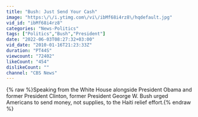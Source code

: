 ```yaml
---
title: "Bush: Just Send Your Cash"
image: "https:\/\/i.ytimg.com\/vi\/ibMf68i4rz8\/hqdefault.jpg"
vid_id: "ibMf68i4rz8"
categories: "News-Politics"
tags: ["Politics","Bush","President"]
date: "2022-06-03T08:27:32+03:00"
vid_date: "2010-01-16T21:23:33Z"
duration: "PT44S"
viewcount: "72402"
likeCount: "454"
dislikeCount: ""
channel: "CBS News"
---
```

{% raw %}Speaking from the White House alongside President Obama and former President Clinton, former President George W. Bush urged Americans to send money, not supplies, to the Haiti relief effort.{% endraw %}
